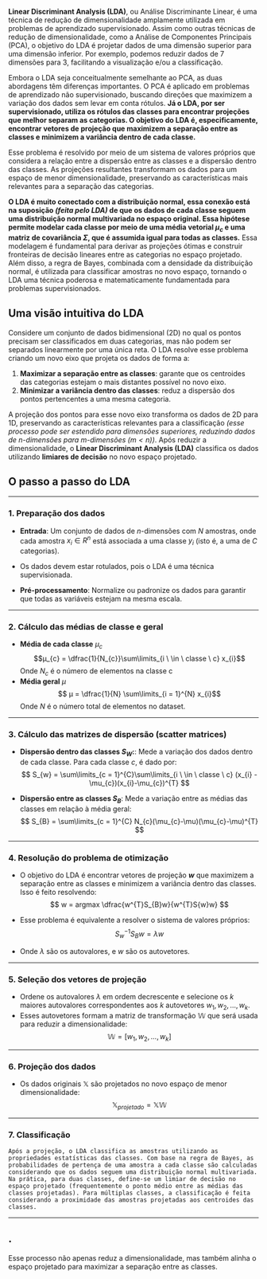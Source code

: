 **Linear Discriminant Analysis (LDA)**, ou Análise Discriminante Linear, é uma técnica de redução de dimensionalidade amplamente utilizada em problemas de aprendizado supervisionado. Assim como outras técnicas de redução de dimensionalidade, como a Análise de Componentes Principais (PCA), o objetivo do LDA é projetar dados de uma dimensão superior para uma dimensão inferior. Por exemplo, podemos reduzir dados de 7 dimensões para 3, facilitando a visualização e/ou a classificação.

Embora o LDA seja conceitualmente semelhante ao PCA, as duas abordagens têm diferenças importantes. O PCA é aplicado em problemas de aprendizado não supervisionado, buscando direções que maximizem a variação dos dados sem levar em conta rótulos. **Já o LDA, por ser supervisionado, utiliza os rótulos das classes para encontrar projeções que melhor separam as categorias. O objetivo do LDA é, especificamente, encontrar vetores de projeção que maximizem a separação entre as classes e minimizem a variância dentro de cada classe.**

Esse problema é resolvido por meio de um sistema de valores próprios que considera a relação entre a dispersão entre as classes e a dispersão dentro das classes. As projeções resultantes transformam os dados para um espaço de menor dimensionalidade, preservando as características mais relevantes para a separação das categorias.

**O LDA é muito conectado com a distribuição normal, essa conexão está na suposição *(feita pelo LDA)* de que os dados de cada classe seguem uma distribuição normal multivariada no espaço original. Essa hipótese permite modelar cada classe por meio de uma média vetorial $\mu_{c}$ e uma matriz de covariância $\Sigma$, que é assumida igual para todas as classes.** Essa modelagem é fundamental para derivar as projeções ótimas e construir fronteiras de decisão lineares entre as categorias no espaço projetado. Além disso, a regra de Bayes, combinada com a densidade da distribuição normal, é utilizada para classificar amostras no novo espaço, tornando o LDA uma técnica poderosa e matematicamente fundamentada para problemas supervisionados.

## Uma visão intuitiva do LDA

Considere um conjunto de dados bidimensional (2D) no qual os pontos precisam ser classificados em duas categorias, mas não podem ser separados linearmente por uma única reta. O LDA resolve esse problema criando um novo eixo que projeta os dados de forma a:

1. **Maximizar a separação entre as classes**: garante que os centroides das categorias estejam o mais distantes possível no novo eixo.
2. **Minimizar a variância dentro das classes**: reduz a dispersão dos pontos pertencentes a uma mesma categoria.

A projeção dos pontos para esse novo eixo transforma os dados de 2D para 1D, preservando as características relevantes para a classificação *(esse processo pode ser estendido para dimensões superiores, reduzindo dados de $n$-dimensões para $m$-dimensões ($m<n$))*. Após reduzir a dimensionalidade, o **Linear Discriminant Analysis (LDA)** classifica os dados utilizando **limiares de decisão** no novo espaço projetado.

## O passo a passo do LDA

---

### 1. **Preparação dos dados**

- **Entrada**: Um conjunto de dados de $n$-dimensões com $N$ amostras, onde cada amostra $x_{i} \in R^{n}$ está associada a uma classe $y_{i}$​ (isto é, a uma de $C$ categorias).

- Os dados devem estar rotulados, pois o LDA é uma técnica supervisionada.

- **Pré-processamento**: Normalize ou padronize os dados para garantir que todas as variáveis estejam na mesma escala.

---

### 2. **Cálculo das médias de classe e geral**

- **Média de cada classe** $μ_{c}$
$$μ_{c} = \dfrac{1}{N_{c}}\sum\limits_{i \ \in \ classe \ c} x_{i}$$
Onde $N_{c}$ é o número de elementos na classe c
- **Média geral** $\mu$ 
$$ μ = \dfrac{1}{N} \sum\limits_{i = 1}^{N} x_{i}$$
Onde $N$ é o número total de elementos no dataset. 

---

### 3. **Cálculo das matrizes de dispersão (scatter matrices)**

- **Dispersão dentro das classes $S_{W}$:**: Mede a variação dos dados dentro de cada classe. Para cada classe $c$, é dado por:
$$
	S_{w} = \sum\limits_{c = 1}^{C}\sum\limits_{i \  \in \ classe \ c} (x_{i} - \mu_{c})(x_{i}-\mu_{c})^{T}
$$

- **Dispersão entre as classes $S_{B}$​**: Mede a variação entre as médias das classes em relação à média geral: 
$$
	S_{B} = \sum\limits_{c = 1}^{C} N_{c}(\mu_{c}-\mu)(\mu_{c}-\mu)^{T}
$$

---


### 4. **Resolução do problema de otimização**

- O objetivo do LDA é encontrar vetores de projeção **$w$** que maximizem a separação entre as classes e minimizem a variância dentro das classes. Isso é feito resolvendo: 
$$
	w = argmax \dfrac{w^{T}S_{B}w}{w^{T}S{w}w}
$$

- Esse problema é equivalente a resolver o sistema de valores próprios: 
$$
S^{-1}_{w}S_{B}w = \lambda w
$$
- Onde $\lambda$ são os autovalores, e $w$ são os autovetores.

---

### 5. **Seleção dos vetores de projeção**

- Ordene os autovalores $\lambda$ em ordem decrescente e selecione os $k$ maiores autovalores correspondentes aos $k$ autovetores $w_{1},w_{2},…,w_{k}$.
- Esses autovetores formam a matriz de transformação $\mathbb{W}$ que será usada para reduzir a dimensionalidade: 
$$
\mathbb{W} = [w_{1},w_{2},...,w_{k}]
$$

---

### 6. **Projeção dos dados**

- Os dados originais $\mathbb{X}$ são projetados no novo espaço de menor dimensionalidade:
$$
	\mathbb{X}_{projetado} = \mathbb{X}\mathbb{W}
$$

---

### 7. **Classificação**

	Após a projeção, o LDA classifica as amostras utilizando as propriedades estatísticas das classes. Com base na regra de Bayes, as probabilidades de pertença de uma amostra a cada classe são calculadas considerando que os dados seguem uma distribuição normal multivariada. Na prática, para duas classes, define-se um limiar de decisão no espaço projetado (frequentemente o ponto médio entre as médias das classes projetadas). Para múltiplas classes, a classificação é feita considerando a proximidade das amostras projetadas aos centroides das classes.

---

## .

Esse processo não apenas reduz a dimensionalidade, mas também alinha o espaço projetado para maximizar a separação entre as classes.